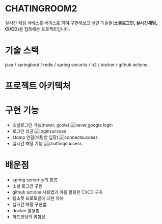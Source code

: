 # CHATINGROOM2 

실시간 채팅 서비스를 베이스로 하여 구현해보고 싶던 기술들(__소셜로그인, 실시간채팅, CI/CD__)을 접목해본 프로젝트입니다.


# 기술 스택
java / springboot / redis / spring security / h2 / docker / github actions

# 프로젝트 아키텍처

# 구현 기능

- 소셜로그인 기능(naver, goole)
![naver,google login](https://github.com/user-attachments/assets/39b4ab6d-c36f-4c3c-805b-0dc90175909e)
- 로그인 성공
![loginsuccess](https://github.com/user-attachments/assets/e72a7e0c-2494-40b0-aeff-78f0428b1614)
- stomp 연결(채팅방 입장)
![connectsuccess](https://github.com/user-attachments/assets/e3aaa7e1-c5fa-413b-86ed-03f1a1854820)
- 실시간 채팅 기능
![chattingsuccess](https://github.com/user-attachments/assets/6787c619-7f97-4db4-a408-64d13522c59b)





# 배운점
- spring sercurity의 흐름
- 소셜 로그인 구현
- github actions 사용법과 이를 활용한 CI/CD 구축
- 웹소켓 프로토콜에 대한 이해
- 실시간 채팅 구현법
- docker 활용법
- 하드코딩의 위험성
